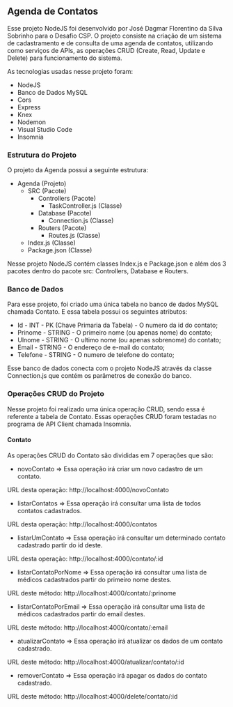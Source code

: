 ## Agenda de Contatos

Esse projeto NodeJS foi desenvolvido por José Dagmar Florentino da Silva Sobrinho para o Desafio CSP. O projeto consiste na criação de um sistema de cadastramento e de consulta de uma agenda de contatos, utilizando como serviços de APIs, as operações CRUD (Create, Read, Update e Delete) para funcionamento do sistema.

As tecnologias usadas nesse projeto foram:

- NodeJS
- Banco de Dados MySQL
- Cors
- Express
- Knex
- Nodemon
- Visual Studio Code
- Insomnia

### Estrutura do Projeto

O projeto da Agenda possui a seguinte estrutura:

- Agenda (Projeto)
  - SRC (Pacote)
    - Controllers  (Pacote)
      - TaskController.js (Classe)
    - Database  (Pacote) 
      - Connection.js (Classe)
    - Routers  (Pacote)
      - Routes.js (Classe)
  - Index.js (Classe)
  - Package.json (Classe)

Nesse projeto NodeJS contém classes Index.js e Package.json e além dos 3 pacotes dentro do pacote src: Controllers, Database e Routers.  

### Banco de Dados

Para esse projeto, foi criado uma única tabela no banco de dados MySQL chamada Contato. E essa tabela possui os seguintes atributos:

- Id - INT - PK (Chave Primaria da Tabela) - O numero da id do contato;
- Prinome - STRING - O primeiro nome (ou apenas nome) do contato;
- Ulnome - STRING - O ultimo nome (ou apenas sobrenome) do contato;
- Email - STRING - O endereço de e-mail do contato;
- Telefone - STRING - O numero de telefone do contato;

Esse banco de dados conecta com o projeto NodeJS através da classe Connection.js que contém os parâmetros de conexão do banco.  

### Operações CRUD do Projeto

Nesse projeto foi realizado uma única operação CRUD, sendo essa é referente a tabela de Contato. Essas operações CRUD foram testadas no programa de API Client chamada Insomnia.

#### Contato

As operações CRUD do Contato são divididas em 7 operações que são:

- novoContato => Essa operação irá criar um novo cadastro de um contato.

URL desta operação: http://localhost:4000/novoContato

- listarContatos => Essa operação irá consultar uma lista de todos contatos cadastrados.

URL desta operação: http://localhost:4000/contatos

- listarUmContato => Essa operação irá consultar um determinado contato cadastrado partir do id deste.

URL desta operação: http://localhost:4000/contato/:id

- listarContatoPorNome => Essa operação irá consultar uma lista de médicos cadastrados partir do primeiro nome destes.

URL deste método: http://localhost:4000/contato/:prinome

- listarContatoPorEmail => Essa operação irá consultar uma lista de médicos cadastrados partir do email destes.

URL deste método: http://localhost:4000/contato/:email

- atualizarContato => Essa operação irá atualizar os dados de um contato cadastrado.

URL deste método: http://localhost:4000/atualizar/contato/:id

- removerContato => Essa operação irá apagar os dados do contato cadastrado.

URL deste método: http://localhost:4000/delete/contato/:id



